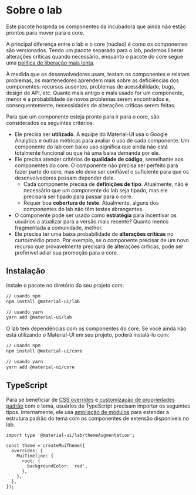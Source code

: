 # Sobre o lab

<p class="description">Este pacote hospeda os componentes da incubadora que ainda não estão prontos para mover para o core.</p>

A principal diferença entre o lab e o core (núcleo) é como os componentes são versionados. Tendo um pacote separado para o lab, podemos liberar alterações críticas quando necessário, enquanto o pacote do core segue uma [política de liberação mais lenta](https://material-ui.com/versions/#release-frequency).

À medida que os desenvolvedores usam, testam os componentes e relatam problemas, os mantenedores aprendem mais sobre as deficiências dos componentes: recursos ausentes, problemas de acessibilidade, bugs, design de API, etc. Quanto mais antigo e mais usado for um componente, menor é a probabilidade de novos problemas serem encontrados e, consequentemente, necessidades de alterações críticas serem feitas.

Para que um componente esteja pronto para ir para o core, são considerados os seguintes critérios:

* Ele precisa ser **utilizado**. A equipe do Material-UI usa o Google Analytics e outras métricas para avaliar o uso de cada componente. Um componente do lab com baixo uso significa que ainda não está totalmente funcional ou que há uma baixa demanda por ele.
* Ele precisa atender critérios de **qualidade de código**, semelhante aos componentes do core. O componente não precisa ser perfeito para fazer parte do core, mas ele deve ser confiável o suficiente para que os desenvolvedores possam depender dele. 
    * Cada componente precisa de **definições de tipo**. Atualmente, não é necessário que um componente do lab seja tipado, mas ele precisará ser tipado para passar para o core.
    * Requer boa **cobertura de teste**. Atualmente, alguns dos componentes do lab não têm testes abrangentes.
* O componente pode ser usado como **estratégia** para incentivar os usuários a atualizar para a versão mais recente? Quanto menos fragmentada a comunidade, melhor.
* Ele precisa ter uma baixa probabilidade de **alterações críticas** no curto/médio prazo. Por exemplo, se o componente precisar de um novo recurso que provavelmente precisará de alterações críticas, pode ser preferível adiar sua promoção para o core.

## Instalação

Instale o pacote no diretório do seu projeto com:

```sh
// usando npm
npm install @material-ui/lab

// usando yarn
yarn add @material-ui/lab
```

O lab tem dependências com os componentes do core. Se você ainda não está utilizando o Material-UI em seu projeto, poderá instalá-lo com:

```sh
// usando npm
npm install @material-ui/core

// usando yarn
yarn add @material-ui/core
```

## TypeScript

Para se beneficiar de [CSS overrides](/customization/globals/#css) e [customização de propriedades padrão](/customization/globals/#default-props) com o tema, usuários de TypeScript precisam importar os seguintes tipos. Internamente, ele usa [ampliação de módulos](/guides/typescript/#customization-of-theme) para estender a estrutura padrão do tema com os componentes de extensão disponíveis no lab.

```tsx
import type '@material-ui/lab/themeAugmentation';

const theme = createMuiTheme({
  overrides: {
    MuiTimeline: {
      root: {
        backgroundColor: 'red',
      },
    },
  },
});
```